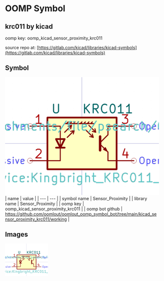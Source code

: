 # OOMP Symbol  
## krc011  by kicad  
  
oomp key: oomp_kicad_sensor_proximity_krc011  
  
source repo at: [https://gitlab.com/kicad/libraries/kicad-symbols](https://gitlab.com/kicad/libraries/kicad-symbols)  
## Symbol  
  
[![working.png](working_600.png)](working.png)  
| name | value | 
| --- | --- | 
| symbol name | Sensor_Proximity | 
| library name | Sensor_Proximity | 
| oomp key | oomp_kicad_sensor_proximity_krc011 | 
| oomp bot github | https://github.com/oomlout/oomlout_oomp_symbol_bot/tree/main/kicad_sensor_proximity_krc011/working | 
## Images  
  
[![working.png](working_140.png)](working.png)  
